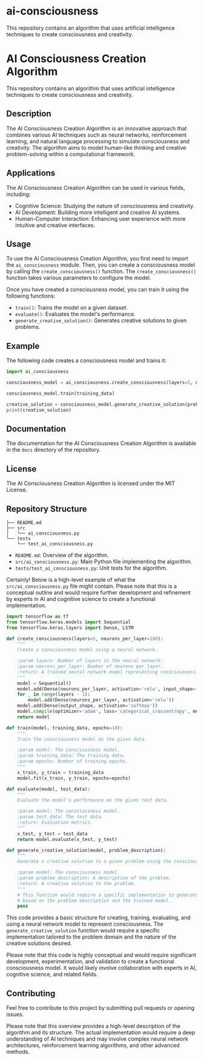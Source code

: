 # ai-consciousness
This repository contains an algorithm that uses artificial intelligence techniques to create consciousness and creativity.

# AI Consciousness Creation Algorithm

This repository contains an algorithm that uses artificial intelligence techniques to create consciousness and creativity.

## Description

The AI Consciousness Creation Algorithm is an innovative approach that combines various AI techniques such as neural networks, reinforcement learning, and natural language processing to simulate consciousness and creativity. The algorithm aims to model human-like thinking and creative problem-solving within a computational framework.

## Applications

The AI Consciousness Creation Algorithm can be used in various fields, including:

* Cognitive Science: Studying the nature of consciousness and creativity.
* AI Development: Building more intelligent and creative AI systems.
* Human-Computer Interaction: Enhancing user experience with more intuitive and creative interfaces.

## Usage

To use the AI Consciousness Creation Algorithm, you first need to import the `ai_consciousness` module. Then, you can create a consciousness model by calling the `create_consciousness()` function. The `create_consciousness()` function takes various parameters to configure the model.

Once you have created a consciousness model, you can train it using the following functions:

* `train()`: Trains the model on a given dataset.
* `evaluate()`: Evaluates the model's performance.
* `generate_creative_solution()`: Generates creative solutions to given problems.

## Example

The following code creates a consciousness model and trains it:

```python
import ai_consciousness

consciousness_model = ai_consciousness.create_consciousness(layers=5, neurons_per_layer=100)

consciousness_model.train(training_data)

creative_solution = consciousness_model.generate_creative_solution(problem_description)
print(creative_solution)
```

## Documentation

The documentation for the AI Consciousness Creation Algorithm is available in the `docs` directory of the repository.

## License

The AI Consciousness Creation Algorithm is licensed under the MIT License.

## Repository Structure

```
├── README.md
├── src
│   └── ai_consciousness.py
└── tests
    └── test_ai_consciousness.py
```

- `README.md`: Overview of the algorithm.
- `src/ai_consciousness.py`: Main Python file implementing the algorithm.
- `tests/test_ai_consciousness.py`: Unit tests for the algorithm.


Certainly! Below is a high-level example of what the `src/ai_consciousness.py` file might contain. Please note that this is a conceptual outline and would require further development and refinement by experts in AI and cognitive science to create a functional implementation.

```python
import tensorflow as tf
from tensorflow.keras.models import Sequential
from tensorflow.keras.layers import Dense, LSTM

def create_consciousness(layers=5, neurons_per_layer=100):
    """
    Create a consciousness model using a neural network.

    :param layers: Number of layers in the neural network.
    :param neurons_per_layer: Number of neurons per layer.
    :return: A trained neural network model representing consciousness.
    """
    model = Sequential()
    model.add(Dense(neurons_per_layer, activation='relu', input_shape=(input_shape,)))
    for _ in range(layers - 1):
        model.add(Dense(neurons_per_layer, activation='relu'))
    model.add(Dense(output_shape, activation='softmax'))
    model.compile(optimizer='adam', loss='categorical_crossentropy', metrics=['accuracy'])
    return model

def train(model, training_data, epochs=10):
    """
    Train the consciousness model on the given data.

    :param model: The consciousness model.
    :param training_data: The training data.
    :param epochs: Number of training epochs.
    """
    x_train, y_train = training_data
    model.fit(x_train, y_train, epochs=epochs)

def evaluate(model, test_data):
    """
    Evaluate the model's performance on the given test data.

    :param model: The consciousness model.
    :param test_data: The test data.
    :return: Evaluation metrics.
    """
    x_test, y_test = test_data
    return model.evaluate(x_test, y_test)

def generate_creative_solution(model, problem_description):
    """
    Generate a creative solution to a given problem using the consciousness model.

    :param model: The consciousness model.
    :param problem_description: A description of the problem.
    :return: A creative solution to the problem.
    """
    # This function would require a specific implementation to generate creative solutions
    # based on the problem description and the trained model.
    pass
```

This code provides a basic structure for creating, training, evaluating, and using a neural network model to represent consciousness. The `generate_creative_solution` function would require a specific implementation tailored to the problem domain and the nature of the creative solutions desired.

Please note that this code is highly conceptual and would require significant development, experimentation, and validation to create a functional consciousness model. It would likely involve collaboration with experts in AI, cognitive science, and related fields.

## Contributing

Feel free to contribute to this project by submitting pull requests or opening issues.

Please note that this overview provides a high-level description of the algorithm and its structure. The actual implementation would require a deep understanding of AI techniques and may involve complex neural network architectures, reinforcement learning algorithms, and other advanced methods.
